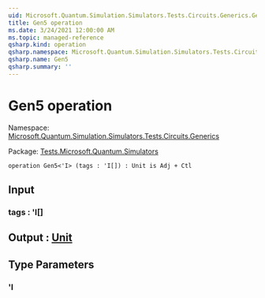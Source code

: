 ```yaml
---
uid: Microsoft.Quantum.Simulation.Simulators.Tests.Circuits.Generics.Gen5
title: Gen5 operation
ms.date: 3/24/2021 12:00:00 AM
ms.topic: managed-reference
qsharp.kind: operation
qsharp.namespace: Microsoft.Quantum.Simulation.Simulators.Tests.Circuits.Generics
qsharp.name: Gen5
qsharp.summary: ''
---
```


# Gen5 operation

Namespace: [Microsoft.Quantum.Simulation.Simulators.Tests.Circuits.Generics](xref:Microsoft.Quantum.Simulation.Simulators.Tests.Circuits.Generics)

Package: [Tests.Microsoft.Quantum.Simulators](https://nuget.org/packages/Tests.Microsoft.Quantum.Simulators)




```qsharp
operation Gen5<'I> (tags : 'I[]) : Unit is Adj + Ctl
```


## Input

### tags : 'I[]





## Output : [Unit](xref:microsoft.quantum.lang-ref.unit)



## Type Parameters

### 'I


